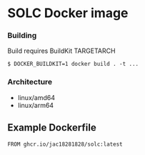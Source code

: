 # SOLC Docker image

### Building

Build requires BuildKit TARGETARCH

`$ DOCKER_BUILDKIT=1 docker build . -t ... `

### Architecture
* linux/amd64 
* linux/arm64


## Example Dockerfile

```
FROM ghcr.io/jac18281828/solc:latest

```
